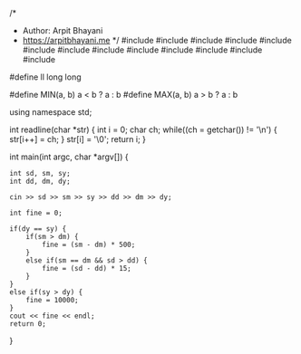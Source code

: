 /*
 *  Author: Arpit Bhayani
 *  https://arpitbhayani.me
 */
#include <cmath>
#include <cstdio>
#include <cstdlib>
#include <climits>
#include <deque>
#include <iostream>
#include <list>
#include <limits>
#include <map>
#include <queue>
#include <set>
#include <stack>
#include <vector>

#define ll long long

#define MIN(a, b) a < b ? a : b
#define MAX(a, b) a > b ? a : b

using namespace std;

int readline(char *str) {
    int i = 0;
    char ch;
    while((ch = getchar()) != '\n') {
        str[i++] = ch;
    }
    str[i] = '\0';
    return i;
}

int main(int argc, char *argv[]) {

    int sd, sm, sy;
    int dd, dm, dy;

    cin >> sd >> sm >> sy >> dd >> dm >> dy;

    int fine = 0;

    if(dy == sy) {
        if(sm > dm) {
            fine = (sm - dm) * 500;
        }
        else if(sm == dm && sd > dd) {
            fine = (sd - dd) * 15;
        }
    }
    else if(sy > dy) {
        fine = 10000;
    }
    cout << fine << endl;
    return 0;
}
